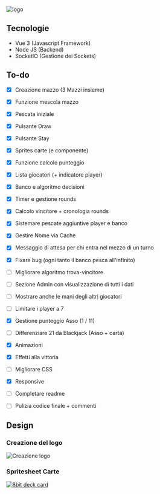 
  ![logo](https://gitlab.istitutocorni.it/mattiaguercia/blackjack/-/raw/main/assets/logo.png)


## Tecnologie
 - Vue 3 (Javascript Framework)
 - Node JS (Backend)
 - SocketIO (Gestione dei Sockets)


## To-do
- [x] Creazione mazzo (3 Mazzi insieme)
- [x] Funzione mescola mazzo
- [x] Pescata iniziale
- [x] Pulsante Draw
- [x] Pulsante Stay
- [x] Sprites carte (e componente)
- [x] Funzione calcolo punteggio
- [x] Lista giocatori (+ indicatore player)
- [x] Banco e algoritmo decisioni
- [x] Timer e gestione rounds
- [x] Calcolo vincitore + cronologia rounds
- [X] Sistemare pescate aggiuntive player e banco
- [X] Gestire Nome via Cache
- [X] Messaggio di attesa per chi entra nel mezzo di un turno
- [X] Fixare bug (ogni tanto il banco pesca all'infinito)
- [ ] Migliorare algoritmo trova-vincitore
- [ ] Sezione Admin con visualizzazione di tutti i dati
- [ ] Mostrare anche le mani degli altri giocatori
- [ ] Limitare i player a 7
- [X] Gestione punteggio Asso (1 / 11)
- [ ] Differenziare 21 da Blackjack (Asso + carta)
- [X] Animazioni
- [X] Effetti alla vittoria
- [ ] Migliorare CSS
- [X] Responsive
- [ ] Completare readme
- [ ] Pulizia codice finale + commenti

  
  

## Design
### Creazione del logo
![Creazione logo](https://gitlab.istitutocorni.it/mattiaguercia/blackjack/-/raw/main/assets/creazione_logo.PNG)
### Spritesheet Carte
[![8bit deck card](https://img.itch.zone/aW1hZ2UvNzE1Mzg3LzM5NjQ5MjYucG5n/794x1000/Q2lPE9.png)](https://drawsgood.itch.io/8bit-deck-card-assets)
